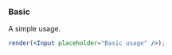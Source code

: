 ### Basic

A simple usage.

<!--start-code-->

```jsx
render(<Input placeholder="Basic usage" />);
```

<!--end-code-->
